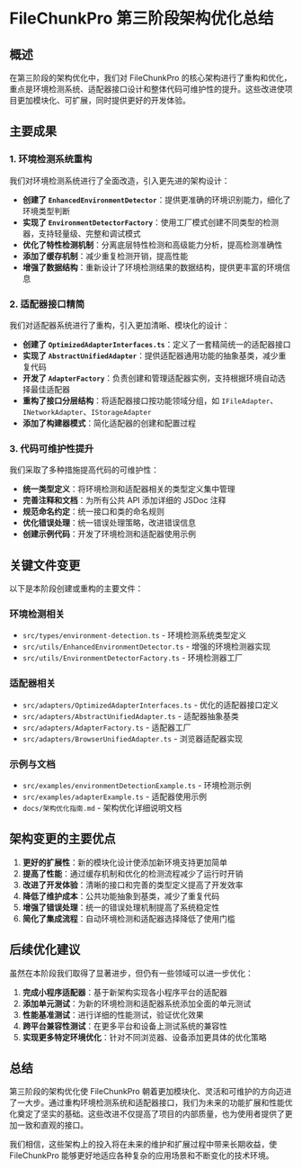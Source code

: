 # FileChunkPro 第三阶段架构优化总结

## 概述

在第三阶段的架构优化中，我们对 FileChunkPro 的核心架构进行了重构和优化，重点是环境检测系统、适配器接口设计和整体代码可维护性的提升。这些改进使项目更加模块化、可扩展，同时提供更好的开发体验。

## 主要成果

### 1. 环境检测系统重构

我们对环境检测系统进行了全面改造，引入更先进的架构设计：

- **创建了 `EnhancedEnvironmentDetector`**：提供更准确的环境识别能力，细化了环境类型判断
- **实现了 `EnvironmentDetectorFactory`**：使用工厂模式创建不同类型的检测器，支持轻量级、完整和调试模式
- **优化了特性检测机制**：分离底层特性检测和高级能力分析，提高检测准确性
- **添加了缓存机制**：减少重复检测开销，提高性能
- **增强了数据结构**：重新设计了环境检测结果的数据结构，提供更丰富的环境信息

### 2. 适配器接口精简

我们对适配器系统进行了重构，引入更加清晰、模块化的设计：

- **创建了 `OptimizedAdapterInterfaces.ts`**：定义了一套精简统一的适配器接口
- **实现了 `AbstractUnifiedAdapter`**：提供适配器通用功能的抽象基类，减少重复代码
- **开发了 `AdapterFactory`**：负责创建和管理适配器实例，支持根据环境自动选择最佳适配器
- **重构了接口分层结构**：将适配器接口按功能领域分组，如 `IFileAdapter`、`INetworkAdapter`、`IStorageAdapter`
- **添加了构建器模式**：简化适配器的创建和配置过程

### 3. 代码可维护性提升

我们采取了多种措施提高代码的可维护性：

- **统一类型定义**：将环境检测和适配器相关的类型定义集中管理
- **完善注释和文档**：为所有公共 API 添加详细的 JSDoc 注释
- **规范命名约定**：统一接口和类的命名规则
- **优化错误处理**：统一错误处理策略，改进错误信息
- **创建示例代码**：开发了环境检测和适配器使用示例

## 关键文件变更

以下是本阶段创建或重构的主要文件：

### 环境检测相关

- `src/types/environment-detection.ts` - 环境检测系统类型定义
- `src/utils/EnhancedEnvironmentDetector.ts` - 增强的环境检测器实现
- `src/utils/EnvironmentDetectorFactory.ts` - 环境检测器工厂

### 适配器相关

- `src/adapters/OptimizedAdapterInterfaces.ts` - 优化的适配器接口定义
- `src/adapters/AbstractUnifiedAdapter.ts` - 适配器抽象基类
- `src/adapters/AdapterFactory.ts` - 适配器工厂
- `src/adapters/BrowserUnifiedAdapter.ts` - 浏览器适配器实现

### 示例与文档

- `src/examples/environmentDetectionExample.ts` - 环境检测示例
- `src/examples/adapterExample.ts` - 适配器使用示例
- `docs/架构优化指南.md` - 架构优化详细说明文档

## 架构变更的主要优点

1. **更好的扩展性**：新的模块化设计使添加新环境支持更加简单
2. **提高了性能**：通过缓存机制和优化的检测流程减少了运行时开销
3. **改进了开发体验**：清晰的接口和完善的类型定义提高了开发效率
4. **降低了维护成本**：公共功能抽象到基类，减少了重复代码
5. **增强了错误处理**：统一的错误处理机制提高了系统稳定性
6. **简化了集成流程**：自动环境检测和适配器选择降低了使用门槛

## 后续优化建议

虽然在本阶段我们取得了显著进步，但仍有一些领域可以进一步优化：

1. **完成小程序适配器**：基于新架构实现各小程序平台的适配器
2. **添加单元测试**：为新的环境检测和适配器系统添加全面的单元测试
3. **性能基准测试**：进行详细的性能测试，验证优化效果
4. **跨平台兼容性测试**：在更多平台和设备上测试系统的兼容性
5. **实现更多特定环境优化**：针对不同浏览器、设备添加更具体的优化策略

## 总结

第三阶段的架构优化使 FileChunkPro 朝着更加模块化、灵活和可维护的方向迈进了一大步。通过重构环境检测系统和适配器接口，我们为未来的功能扩展和性能优化奠定了坚实的基础。这些改进不仅提高了项目的内部质量，也为使用者提供了更加一致和直观的接口。

我们相信，这些架构上的投入将在未来的维护和扩展过程中带来长期收益，使 FileChunkPro 能够更好地适应各种复杂的应用场景和不断变化的技术环境。
